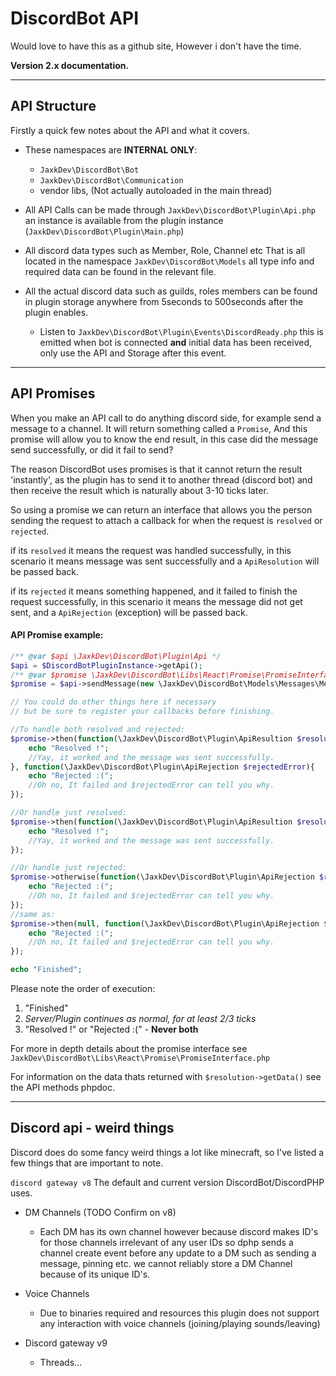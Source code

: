 # DiscordBot API

Would love to have this as a github site, However i don't have the time.

**Version 2.x documentation.**

---

## API Structure
Firstly a quick few notes about the API and what it covers.

+ These namespaces are **INTERNAL ONLY**:
    + `JaxkDev\DiscordBot\Bot`
    + `JaxkDev\DiscordBot\Communication`
    + vendor libs, (Not actually autoloaded in the main thread)


 + All API Calls can be made through `JaxkDev\DiscordBot\Plugin\Api.php` an instance is available from the plugin instance
(`JaxkDev\DiscordBot\Plugin\Main.php`)


+ All discord data types such as Member, Role, Channel etc
That is all located in the namespace `JaxkDev\DiscordBot\Models` all type info and required data can be found
in the relevant file.


+ All the actual discord data such as guilds, roles members can be found in plugin storage anywhere from 
5seconds to 500seconds after the plugin enables.

    + Listen to `JaxkDev\DiscordBot\Plugin\Events\DiscordReady.php` this is emitted when bot is connected
**and** initial data has been received, only use the API and Storage after this event.

---

## API Promises

When you make an API call to do anything discord side, for example send a message to a channel.
It will return something called a `Promise`, And this promise will allow you to know the end result, in this case did
the message send successfully, or did it fail to send?

The reason DiscordBot uses promises is that it cannot return the result 'instantly', as the plugin has to send it to
another thread (discord bot) and then receive the result which is naturally about 3-10 ticks later.

So using a promise we can return an interface that allows you the person sending the request to attach a callback for
when the request is `resolved` or `rejected`.

if its `resolved` it means the request was handled successfully, in this scenario it means message was sent successfully
and a `ApiResolution` will be passed back.

if its `rejected` it means something happened, and it failed to finish the request successfully, in this scenario it means
the message did not get sent, and a `ApiRejection` (exception) will be passed back.

#### API Promise example:

```php
/** @var $api \JaxkDev\DiscordBot\Plugin\Api */
$api = $DiscordBotPluginInstance->getApi();
/** @var $promise \JaxkDev\DiscordBot\Libs\React\Promise\PromiseInterface */
$promise = $api->sendMessage(new \JaxkDev\DiscordBot\Models\Messages\Message("channel_id", null, "Hello world !"));

// You could do other things here if necessary
// but be sure to register your callbacks before finishing.

//To handle both resolved and rejected:
$promise->then(function(\JaxkDev\DiscordBot\Plugin\ApiResultion $resolution){
    echo "Resolved !";
    //Yay, it worked and the message was sent successfully.
}, function(\JaxkDev\DiscordBot\Plugin\ApiRejection $rejectedError){
    echo "Rejected :(";
    //Oh no, It failed and $rejectedError can tell you why.
});

//Or handle just resolved:
$promise->then(function(\JaxkDev\DiscordBot\Plugin\ApiResultion $resolution){
    echo "Resolved !";
    //Yay, it worked and the message was sent successfully.
});

//Or handle just rejected:
$promise->otherwise(function(\JaxkDev\DiscordBot\Plugin\ApiRejection $rejectedError){
    echo "Rejected :(";
    //Oh no, It failed and $rejectedError can tell you why.
});
//same as:
$promise->then(null, function(\JaxkDev\DiscordBot\Plugin\ApiRejection $rejectedError){
    echo "Rejected :(";
    //Oh no, It failed and $rejectedError can tell you why.
});

echo "Finished";
```

Please note the order of execution:
1. "Finished"
2. *Server/Plugin continues as normal, for at least 2/3 ticks*
3. "Resolved !" or "Rejected :(" - **Never both**

For more in depth details about the promise interface see `JaxkDev\DiscordBot\Libs\React\Promise\PromiseInterface.php`

For information on the data thats returned with `$resolution->getData()` see the API methods phpdoc.

---

## Discord api - weird things

Discord does do some fancy weird things a lot like minecraft, so I've listed a few things that are important to note.

`discord gateway v8` The default and current version DiscordBot/DiscordPHP uses.

+ DM Channels (TODO Confirm on v8)
    + Each DM has its own channel however because discord makes ID's for those channels irrelevant of any user IDs so dphp sends a channel create event before any update to a DM such
      as sending a message, pinning etc. we cannot reliably store a DM Channel because of its unique ID's.

+ Voice Channels
    + Due to binaries required and resources this plugin does not support any interaction with voice channels (joining/playing sounds/leaving)

+ Discord gateway v9
    + Threads...
